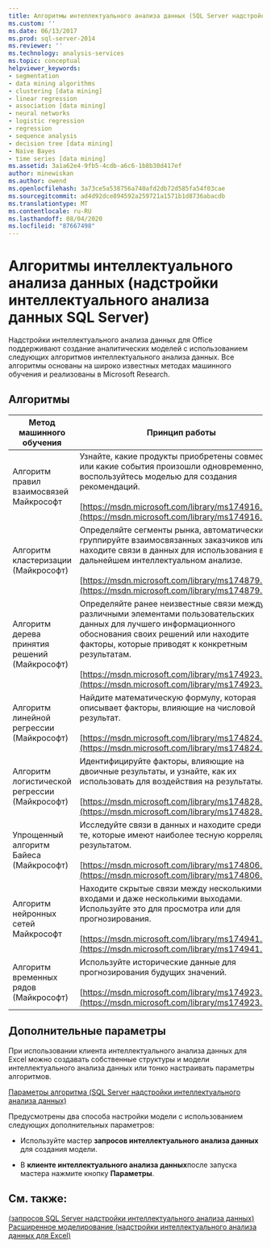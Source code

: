 ```yaml
---
title: Алгоритмы интеллектуального анализа данных (SQL Server надстройки интеллектуального анализа данных) | Документация Майкрософт
ms.custom: ''
ms.date: 06/13/2017
ms.prod: sql-server-2014
ms.reviewer: ''
ms.technology: analysis-services
ms.topic: conceptual
helpviewer_keywords:
- segmentation
- data mining algorithms
- clustering [data mining]
- linear regression
- association [data mining]
- neural networks
- logistic regression
- regression
- sequence analysis
- decision tree [data mining]
- Naive Bayes
- time series [data mining]
ms.assetid: 3a1a62e4-9fb5-4cdb-a6c6-1b8b30d417ef
author: minewiskan
ms.author: owend
ms.openlocfilehash: 3a73ce5a538756a740afd2db72d585fa54f03cae
ms.sourcegitcommit: ad4d92dce894592a259721a1571b1d8736abacdb
ms.translationtype: MT
ms.contentlocale: ru-RU
ms.lasthandoff: 08/04/2020
ms.locfileid: "87667498"
---
```

# <a name="data-mining-algorithms-sql-server-data-mining-add-ins"></a>Алгоритмы интеллектуального анализа данных (надстройки интеллектуального анализа данных SQL Server)
  Надстройки интеллектуального анализа данных для Office поддерживают создание аналитических моделей с использованием следующих алгоритмов интеллектуального анализа данных. Все алгоритмы основаны на широко известных методах машинного обучения и реализованы в Microsoft Research.  
  
## <a name="algorithms"></a>Алгоритмы  
  
|Метод машинного обучения|Принцип работы|  
|-----------------------------|------------------|  
|Алгоритм правил взаимосвязей Майкрософт|Узнайте, какие продукты приобретены совместно или какие события произошли одновременно, и воспользуйтесь моделью для создания рекомендаций.<br /><br /> [https://msdn.microsoft.com/library/ms174916.aspx](https://msdn.microsoft.com/library/ms174916.aspx)|  
|Алгоритм кластеризации (Майкрософт)|Определяйте сегменты рынка, автоматически группируйте взаимосвязанных заказчиков или находите связи в данных для использования в дальнейшем интеллектуальном анализе.<br /><br /> [https://msdn.microsoft.com/library/ms174879.aspx](https://msdn.microsoft.com/library/ms174879.aspx)|  
|Алгоритм дерева принятия решений (Майкрософт)|Определяйте ранее неизвестные связи между различными элементами пользовательских данных для лучшего информационного обоснования своих решений или находите факторы, которые приводят к конкретным результатам.<br /><br /> [https://msdn.microsoft.com/library/ms174923.aspx](https://msdn.microsoft.com/library/ms174923.aspx)|  
|Алгоритм линейной регрессии (Майкрософт)|Найдите математическую формулу, которая описывает факторы, влияющие на числовой результат.<br /><br /> [https://msdn.microsoft.com/library/ms174824.aspx](https://msdn.microsoft.com/library/ms174824.aspx)|  
|Алгоритм логистической регрессии (Майкрософт)|Идентифицируйте факторы, влияющие на двоичные результаты, и узнайте, как их использовать для воздействия на результаты.<br /><br /> [https://msdn.microsoft.com/library/ms174828.aspx](https://msdn.microsoft.com/library/ms174828.aspx)|  
|Упрощенный алгоритм Байеса (Майкрософт)|Исследуйте связи в данных и находите среди них те, которые имеют наиболее тесную корреляцию с результатом.<br /><br /> [https://msdn.microsoft.com/library/ms174806.aspx](https://msdn.microsoft.com/library/ms174806.aspx)|  
|Алгоритм нейронных сетей Майкрософт|Находите скрытые связи между несколькими входами и даже несколькими выходами. Используйте это для просмотра или для прогнозирования.<br /><br /> [https://msdn.microsoft.com/library/ms174941.aspx](https://msdn.microsoft.com/library/ms174941.aspx)|  
|Алгоритм временных рядов (Майкрософт)|Используйте исторические данные для прогнозирования будущих значений.<br /><br /> [https://msdn.microsoft.com/library/ms174923.aspx](https://msdn.microsoft.com/library/ms174923.aspx)|  
  
## <a name="advanced-options"></a>Дополнительные параметры  
 При использовании клиента интеллектуального анализа данных для Excel можно создавать собственные структуры и модели интеллектуального анализа данных или тонко настраивать параметры алгоритмов.  
  
 [Параметры алгоритма &#40;SQL Server надстройки интеллектуального анализа данных&#41;](algorithm-parameters-sql-server-data-mining-add-ins.md)  
  
 Предусмотрены два способа настройки модели с использованием следующих дополнительных параметров:  
  
-   Используйте мастер **запросов интеллектуального анализа данных** для создания модели.  
  
-   В **клиенте интеллектуального анализа данных**после запуска мастера нажмите кнопку **Параметры**.  
  
## <a name="see-also"></a>См. также:  
 [&#40;запросов SQL Server надстройки интеллектуального анализа данных&#41;](query-sql-server-data-mining-add-ins.md)   
 [Расширенное моделирование &#40;надстройки интеллектуального анализа данных для Excel&#41;](advanced-modeling-data-mining-add-ins-for-excel.md)  
  
  
